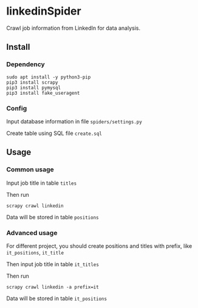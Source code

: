# linkedinSpider

Crawl job information from LinkedIn for data analysis.

## Install

### Dependency

    sudo apt install -y python3-pip
    pip3 install scrapy
    pip3 install pymysql
    pip3 install fake_useragent

### Config

Input database information in file `spiders/settings.py`

Create table using SQL file `create.sql`

## Usage

### Common usage

Input job title in table `titles`

Then run

    scrapy crawl linkedin

Data will be stored in table `positions`

### Advanced usage

For different project, you should create positions and titles with prefix, like `it_positions`, `it_title`

Then input job title in table `it_titles`

Then run

    scrapy crawl linkedin -a prefix=it

Data will be stored in table `it_positions`